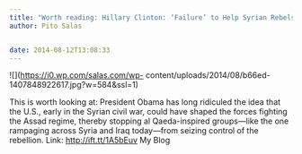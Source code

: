 ```yaml
---
title: "Worth reading: Hillary Clinton: ‘Failure’ to Help Syrian Rebels Led to the Rise of ISIS"
author: Pito Salas


date: 2014-08-12T13:08:33
---
```




![](https://i0.wp.com/salas.com/wp-
content/uploads/2014/08/b66ed-1407848922617.jpg?w=584&ssl=1)

This is worth looking at: President Obama has long ridiculed the idea that the
U.S., early in the Syrian civil war, could have shaped the forces fighting the
Assad regime, thereby stopping al Qaeda-inspired groups—like the one rampaging
across Syria and Iraq today—from seizing control of the rebellion. Link:
http://ift.tt/1A5bEuv My Blog


